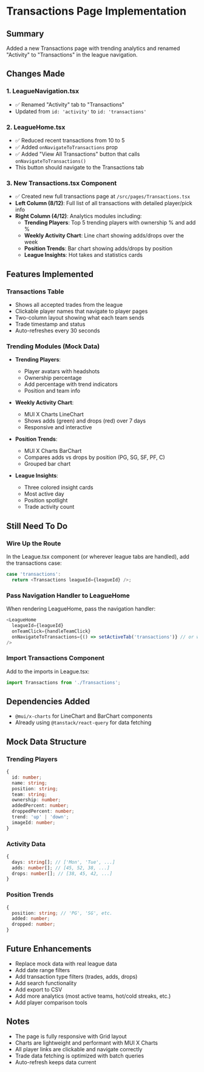 # Transactions Page Implementation

## Summary
Added a new Transactions page with trending analytics and renamed "Activity" to "Transactions" in the league navigation.

## Changes Made

### 1. LeagueNavigation.tsx
- ✅ Renamed "Activity" tab to "Transactions"
- Updated from `id: 'activity'` to `id: 'transactions'`

### 2. LeagueHome.tsx
- ✅ Reduced recent transactions from 10 to 5
- ✅ Added `onNavigateToTransactions` prop
- ✅ Added "View All Transactions" button that calls `onNavigateToTransactions()`
- This button should navigate to the Transactions tab

### 3. New Transactions.tsx Component
- ✅ Created new full transactions page at `/src/pages/Transactions.tsx`
- **Left Column (8/12)**: Full list of all transactions with detailed player/pick info
- **Right Column (4/12)**: Analytics modules including:
  - **Trending Players**: Top 5 trending players with ownership % and add %
  - **Weekly Activity Chart**: Line chart showing adds/drops over the week
  - **Position Trends**: Bar chart showing adds/drops by position
  - **League Insights**: Hot takes and statistics cards

## Features Implemented

### Transactions Table
- Shows all accepted trades from the league
- Clickable player names that navigate to player pages
- Two-column layout showing what each team sends
- Trade timestamp and status
- Auto-refreshes every 30 seconds

### Trending Modules (Mock Data)
- **Trending Players**: 
  - Player avatars with headshots
  - Ownership percentage
  - Add percentage with trend indicators
  - Position and team info

- **Weekly Activity Chart**:
  - MUI X Charts LineChart
  - Shows adds (green) and drops (red) over 7 days
  - Responsive and interactive

- **Position Trends**:
  - MUI X Charts BarChart
  - Compares adds vs drops by position (PG, SG, SF, PF, C)
  - Grouped bar chart

- **League Insights**:
  - Three colored insight cards
  - Most active day
  - Position spotlight
  - Trade activity count

## Still Need To Do

### Wire Up the Route
In the League.tsx component (or wherever league tabs are handled), add the transactions case:

```typescript
case 'transactions':
  return <Transactions leagueId={leagueId} />;
```

### Pass Navigation Handler to LeagueHome
When rendering LeagueHome, pass the navigation handler:

```typescript
<LeagueHome 
  leagueId={leagueId} 
  onTeamClick={handleTeamClick}
  onNavigateToTransactions={() => setActiveTab('transactions')} // or whatever method changes tabs
/>
```

### Import Transactions Component
Add to the imports in League.tsx:

```typescript
import Transactions from './Transactions';
```

## Dependencies Added
- `@mui/x-charts` for LineChart and BarChart components
- Already using `@tanstack/react-query` for data fetching

## Mock Data Structure

### Trending Players
```typescript
{
  id: number;
  name: string;
  position: string;
  team: string;
  ownership: number;
  addedPercent: number;
  droppedPercent: number;
  trend: 'up' | 'down';
  imageId: number;
}
```

### Activity Data
```typescript
{
  days: string[]; // ['Mon', 'Tue', ...]
  adds: number[]; // [45, 52, 38, ...]
  drops: number[]; // [38, 45, 42, ...]
}
```

### Position Trends
```typescript
{
  position: string; // 'PG', 'SG', etc.
  added: number;
  dropped: number;
}
```

## Future Enhancements
- Replace mock data with real league data
- Add date range filters
- Add transaction type filters (trades, adds, drops)
- Add search functionality
- Add export to CSV
- Add more analytics (most active teams, hot/cold streaks, etc.)
- Add player comparison tools

## Notes
- The page is fully responsive with Grid layout
- Charts are lightweight and performant with MUI X Charts
- All player links are clickable and navigate correctly
- Trade data fetching is optimized with batch queries
- Auto-refresh keeps data current

